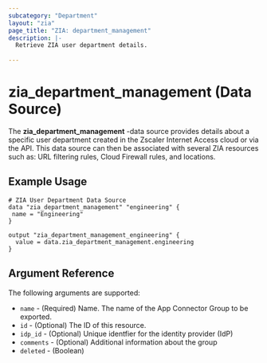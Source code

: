 ```yaml
---
subcategory: "Department"
layout: "zia"
page_title: "ZIA: department_management"
description: |-
  Retrieve ZIA user department details.
  
---
```

# zia_department_management (Data Source)

The **zia_department_management** -data source provides details about a specific user department created in the Zscaler Internet Access cloud or via the API. This data source can then be associated with several ZIA resources such as: URL filtering rules, Cloud Firewall rules, and locations.

## Example Usage

```hcl
# ZIA User Department Data Source
data "zia_department_management" "engineering" {
 name = "Engineering"
}

output "zia_department_management_engineering" {
  value = data.zia_department_management.engineering
}
```

## Argument Reference

The following arguments are supported:

* `name` - (Required) Name. The name of the App Connector Group to be exported.
* `id` - (Optional) The ID of this resource.
* `idp_id` - (Optional) Unique identfier for the identity provider (IdP)
* `comments` - (Optional) Additional information about the group
* `deleted` - (Boolean)
